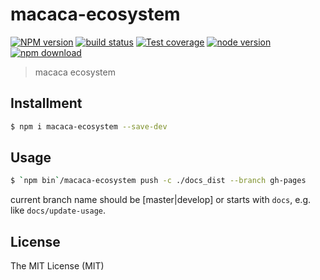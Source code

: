 # macaca-ecosystem

[![NPM version][npm-image]][npm-url]
[![build status][travis-image]][travis-url]
[![Test coverage][coveralls-image]][coveralls-url]
[![node version][node-image]][node-url]
[![npm download][download-image]][download-url]

[npm-image]: https://img.shields.io/npm/v/macaca-ecosystem.svg?style=flat-square
[npm-url]: https://npmjs.org/package/macaca-ecosystem
[travis-image]: https://img.shields.io/travis/macacajs/macaca-ecosystem.svg?style=flat-square
[travis-url]: https://travis-ci.org/macacajs/macaca-ecosystem
[coveralls-image]: https://img.shields.io/coveralls/macacajs/macaca-ecosystem.svg?style=flat-square
[coveralls-url]: https://coveralls.io/r/macacajs/macaca-ecosystem?branch=master
[node-image]: https://img.shields.io/badge/node.js-%3E=_8-green.svg?style=flat-square
[node-url]: http://nodejs.org/download/
[download-image]: https://img.shields.io/npm/dm/macaca-ecosystem.svg?style=flat-square
[download-url]: https://npmjs.org/package/macaca-ecosystem

> macaca ecosystem

## Installment

```bash
$ npm i macaca-ecosystem --save-dev
```

## Usage

```bash
$ `npm bin`/macaca-ecosystem push -c ./docs_dist --branch gh-pages
```

current branch name should be [master|develop] or starts with `docs`, e.g. like `docs/update-usage`.

## License

The MIT License (MIT)
